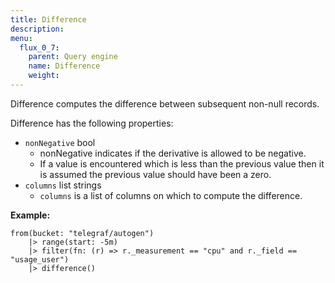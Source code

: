 ```yaml
---
title: Difference
description:
menu:
  flux_0_7:
    parent: Query engine
    name: Difference
    weight:
---
```


Difference computes the difference between subsequent non-null records.

Difference has the following properties:

* `nonNegative` bool
  * nonNegative indicates if the derivative is allowed to be negative.
  * If a value is encountered which is less than the previous value then it is assumed the previous value should have been a zero.
* `columns` list strings
  * `columns` is a list of columns on which to compute the difference.

**Example:**

```
from(bucket: "telegraf/autogen")
    |> range(start: -5m)
    |> filter(fn: (r) => r._measurement == "cpu" and r._field == "usage_user")
    |> difference()
```
